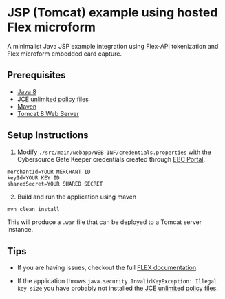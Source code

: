 # JSP (Tomcat) example using hosted Flex microform

A minimalist Java JSP example integration using Flex-API tokenization and Flex microform embedded card capture.

## Prerequisites

- [Java 8](http://www.oracle.com/technetwork/java/javase/downloads/jdk8-downloads-2133151.html)
- [JCE unlimited policy files](http://www.oracle.com/technetwork/java/javase/downloads/jce8-download-2133166.html)
- [Maven](https://maven.apache.org/install.html)
- [Tomcat 8 Web Server](http://tomcat.apache.org)

## Setup Instructions

1. Modify `./src/main/webapp/WEB-INF/credentials.properties` with the Cybersource Gate Keeper credentials created through [EBC Portal](https://ebc2.cybersource.com/).

  ```
  merchantId=YOUR MERCHANT ID
  keyId=YOUR KEY ID
  sharedSecret=YOUR SHARED SECRET
  ```

2. Build and run the application using maven
  ```bash
  mvn clean install
  ```

  This will produce a `.war` file that can be deployed to a Tomcat server instance.

## Tips

- If you are having issues, checkout the full [FLEX documentation](https://www.cybersource.com/developers/integration_methods/secure-acceptance-flexible-token/).

- If the application throws `java.security.InvalidKeyException: Illegal key size` you have probably not installed the [JCE unlimited policy files](http://www.oracle.com/technetwork/java/javase/downloads/jce8-download-2133166.html).
